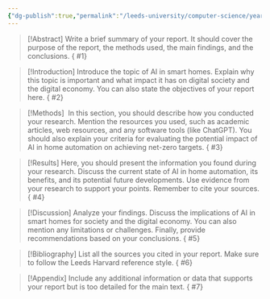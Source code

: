 ```yaml
---
{"dg-publish":true,"permalink":"/leeds-university/computer-science/year-1/professional-computing/cw-2-technical-report/todos/"}
---
```


>[!Abstract] 
>Write a brief summary of your report. It should cover the purpose of the report, the methods used, the main findings, and the conclusions.
{ #1}


>[!Introduction] 
>Introduce the topic of AI in smart homes. Explain why this topic is important and what impact it has on digital society and the digital economy. You can also state the objectives of your report here.
{ #2}


>[!Methods] 
> In this section, you should describe how you conducted your research. Mention the resources you used, such as academic articles, web resources, and any software tools (like ChatGPT). You should also explain your criteria for evaluating the potential impact of AI in home automation on achieving net-zero targets.
{ #3}


>[!Results] 
>Here, you should present the information you found during your research. Discuss the current state of AI in home automation, its benefits, and its potential future developments. Use evidence from your research to support your points. Remember to cite your sources.
{ #4}


>[!Discussion] 
>Analyze your findings. Discuss the implications of AI in smart homes for society and the digital economy. You can also mention any limitations or challenges. Finally, provide recommendations based on your conclusions.
{ #5}


>[!Bibliography] 
>List all the sources you cited in your report. Make sure to follow the Leeds Harvard reference style.
{ #6}


>[!Appendix] 
>Include any additional information or data that supports your report but is too detailed for the main text.
{ #7}

